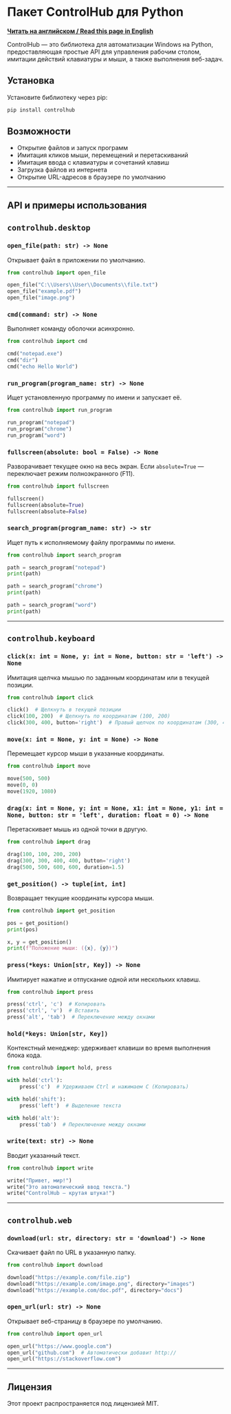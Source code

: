 # Пакет ControlHub для Python

**[Читать на английском / Read this page in English](README.md)**

ControlHub — это библиотека для автоматизации Windows на Python, предоставляющая простые API для управления рабочим столом, имитации действий клавиатуры и мыши, а также выполнения веб-задач.

## Установка

Установите библиотеку через pip:

```bash
pip install controlhub
```

## Возможности

-   Открытие файлов и запуск программ
-   Имитация кликов мыши, перемещений и перетаскиваний
-   Имитация ввода с клавиатуры и сочетаний клавиш
-   Загрузка файлов из интернета
-   Открытие URL-адресов в браузере по умолчанию

---

## API и примеры использования

## `controlhub.desktop`

### `open_file(path: str) -> None`

Открывает файл в приложении по умолчанию.

```python
from controlhub import open_file

open_file("C:\\Users\\User\\Documents\\file.txt")
open_file("example.pdf")
open_file("image.png")
```

### `cmd(command: str) -> None`

Выполняет команду оболочки асинхронно.

```python
from controlhub import cmd

cmd("notepad.exe")
cmd("dir")
cmd("echo Hello World")
```

### `run_program(program_name: str) -> None`

Ищет установленную программу по имени и запускает её.

```python
from controlhub import run_program

run_program("notepad")
run_program("chrome")
run_program("word")
```

### `fullscreen(absolute: bool = False) -> None`

Разворачивает текущее окно на весь экран. Если `absolute=True` — переключает режим полноэкранного (F11).

```python
from controlhub import fullscreen

fullscreen()
fullscreen(absolute=True)
fullscreen(absolute=False)
```

### `search_program(program_name: str) -> str`

Ищет путь к исполняемому файлу программы по имени.

```python
from controlhub import search_program

path = search_program("notepad")
print(path)

path = search_program("chrome")
print(path)

path = search_program("word")
print(path)
```

---

## `controlhub.keyboard`

### `click(x: int = None, y: int = None, button: str = 'left') -> None`

Имитация щелчка мышью по заданным координатам или в текущей позиции.

```python
from controlhub import click

click()  # Щелкнуть в текущей позиции
click(100, 200)  # Щелкнуть по координатам (100, 200)
click(300, 400, button='right')  # Правый щелчок по координатам (300, 400)
```

### `move(x: int = None, y: int = None) -> None`

Перемещает курсор мыши в указанные координаты.

```python
from controlhub import move

move(500, 500)
move(0, 0)
move(1920, 1080)
```

### `drag(x: int = None, y: int = None, x1: int = None, y1: int = None, button: str = 'left', duration: float = 0) -> None`

Перетаскивает мышь из одной точки в другую.

```python
from controlhub import drag

drag(100, 100, 200, 200)
drag(300, 300, 400, 400, button='right')
drag(500, 500, 600, 600, duration=1.5)
```

### `get_position() -> tuple[int, int]`

Возвращает текущие координаты курсора мыши.

```python
from controlhub import get_position

pos = get_position()
print(pos)

x, y = get_position()
print(f"Положение мыши: ({x}, {y})")
```

### `press(*keys: Union[str, Key]) -> None`

Имитирует нажатие и отпускание одной или нескольких клавиш.

```python
from controlhub import press

press('ctrl', 'c')  # Копировать
press('ctrl', 'v')  # Вставить
press('alt', 'tab')  # Переключение между окнами
```

### `hold(*keys: Union[str, Key])`

Контекстный менеджер: удерживает клавиши во время выполнения блока кода.

```python
from controlhub import hold, press

with hold('ctrl'):
    press('c')  # Удерживаем Ctrl и нажимаем C (Копировать)

with hold('shift'):
    press('left')  # Выделение текста

with hold('alt'):
    press('tab')  # Переключение между окнами
```

### `write(text: str) -> None`

Вводит указанный текст.

```python
from controlhub import write

write("Привет, мир!")
write("Это автоматический ввод текста.")
write("ControlHub — крутая штука!")
```

---

## `controlhub.web`

### `download(url: str, directory: str = 'download') -> None`

Скачивает файл по URL в указанную папку.

```python
from controlhub import download

download("https://example.com/file.zip")
download("https://example.com/image.png", directory="images")
download("https://example.com/doc.pdf", directory="docs")
```

### `open_url(url: str) -> None`

Открывает веб-страницу в браузере по умолчанию.

```python
from controlhub import open_url

open_url("https://www.google.com")
open_url("github.com")  # Автоматически добавит http://
open_url("https://stackoverflow.com")
```

---

## Лицензия

Этот проект распространяется под лицензией MIT.
